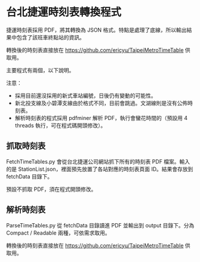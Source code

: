 # 台北捷運時刻表轉換程式

捷運時刻表採用 PDF，將其轉換為 JSON 格式。特點是處理了底線，所以輸出結果中包含了該班車終點站的資訊。

轉換後的時刻表直接放在 https://github.com/ericyu/TaipeiMetroTimeTable 供取用。

主要程式有兩個，以下說明。

注意：
- 採用目前還沒採用的新式車站編號，日後仍有變動的可能性。
- 新北投支線及小碧潭支線由於格式不同，目前會跳過。文湖線則是沒有公佈時刻表。
- 解析時刻表的程式採用 pdfminer 解析 PDF，執行會蠻花時間的（預設用 4 threads 執行，可在程式碼開頭修改）。

## 抓取時刻表
FetchTimeTables.py 會從台北捷運公司網站抓下所有的時刻表 PDF 檔案。輸入的是 StationList.json，裡面預先放置了各站對應的時刻表頁面 ID。結果會存放到 fetchData 目錄下。

預設不抓取 PDF，須在程式開頭修改。

## 解析時刻表
ParseTimeTables.py 從 fetchData 目錄讀進 PDF 並輸出到 output 目錄下。分為 Compact / Readable 兩種，可依需求取用。

轉換後的時刻表直接放在 https://github.com/ericyu/TaipeiMetroTimeTable 供取用。
